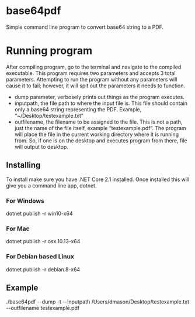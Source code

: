 # base64pdf
Simple command line program to convert base64 string to a PDF.

# Running program
After compiling program, go to the terminal and navigate to the compiled executable.  This program requires two parameters and accepts 3 total parameters. Attempting to run the program without any parameters will cause it to fail; however, it will spit out the parameters it needs to function.

- dump parameter, verbosely prints out things as the program executes.
- inputpath, the file path to where the input file is. This file should contain only a base64 string representing the PDF. Example, “\~/Desktop/testexample.txt”
- outfilename, the filename to be assigned to the file. This is not a path, just the name of the file itself, example “testexample.pdf”. The program will place the file in the current working directory where it is running from. So, if one is on the desktop and executes program from there, file will output to desktop.

## Installing
To install make sure you have .NET Core 2.1 installed. Once installed this will give you a command line app, dotnet.

### For Windows
dotnet publish -r win10-x64

### For Mac
dotnet publish -r osx.10.13-x64

### For Debian based Linux
dotnet publish -r debian.8-x64   

## Example
./base64pdf --dump -t --inputpath /Users/dmason/Desktop/testexample.txt --outfilename testexample.pdf